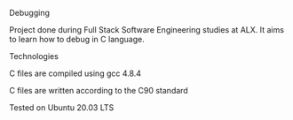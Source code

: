 Debugging

Project done during Full Stack Software Engineering studies at ALX. It aims to learn how to debug in C language.

Technologies

C files are compiled using gcc 4.8.4

C files are written according to the C90 standard

Tested on Ubuntu 20.03 LTS
